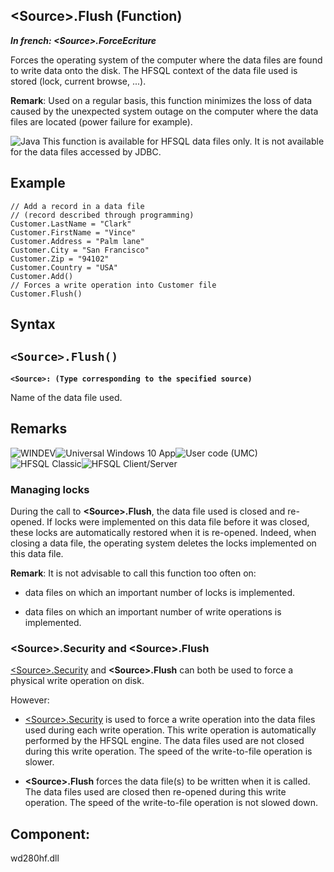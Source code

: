 


## &lt;Source&gt;.Flush (Function)

***In french: &lt;Source&gt;.ForceEcriture***



<a name="XUse"></a>
<a name="Use"></a>
<a name="description"></a>
Forces the operating system of the computer where the data files are found to write data onto the disk. The HFSQL context of the data file used is stored (lock, current browse, ...).

**Remark**: Used on a regular basis, this function minimizes the loss of data caused by the unexpected system outage on the computer where the data files are located (power failure for example).

![Java](https://doc.pcsoft.fr/ext/images/us/JAVA.png) This function is available for HFSQL data files only. It is not available for the data files accessed by JDBC. 
<a name="Example1"></a>
<a name="sample_code"></a>

## Example


```wl
// Add a record in a data file
// (record described through programming)
Customer.LastName = "Clark"
Customer.FirstName = "Vince"
Customer.Address = "Palm lane"
Customer.City = "San Francisco"
Customer.Zip = "94102"
Customer.Country = "USA"
Customer.Add()
// Forces a write operation into Customer file
Customer.Flush()
```

<a name="XSYNTAX"></a>
<a name="SYNTAX1"></a>

## Syntax

`<Source>.Flush()`
---

**`<Source>: (Type corresponding to the specified source)`**

Name of the data file used.



<a name="NOTE0"></a>
<a name="NOTE0_1"></a>

## Remarks
![WINDEV](https://doc.pcsoft.fr/ext/images/us/WD.png)![Universal Windows 10 App](https://doc.pcsoft.fr/ext/images/us/UNIVERSALAPP.png)![User code (UMC)](https://doc.pcsoft.fr/ext/images/us/MCU.png)![HFSQL Classic](https://doc.pcsoft.fr/ext/images/us/HF.png)![HFSQL Client/Server](https://doc.pcsoft.fr/ext/images/us/HFCS.png) 

### Managing locks
<a name="managing_locks_ELTPARAGRAPHE000232"></a>

During the call to **&lt;Source&gt;.Flush**, the data file used is closed and re-opened. If locks were implemented on this data file before it was closed, these locks are automatically restored when it is re-opened. Indeed, when closing a data file, the operating system deletes the locks implemented on this data file.

**Remark**: It is not advisable to call this function too often on:

- data files on which an important number of locks is implemented.

- data files on which an important number of write operations is implemented.



<a name="NOTE0_2"></a>


### &lt;Source&gt;.Security and &lt;Source&gt;.Flush
<a name="security_and_docparampagetitleshort_ELTPARAGRAPHE000255"></a>[&lt;Source&gt;.Security](../WDLang4/1000025063.md) and **&lt;Source&gt;.Flush** can both be used to force a physical write operation on disk.

However:

- [&lt;Source&gt;.Security](../WDLang4/1000025063.md) is used to force a write operation into the data files used during each write operation. This write operation is automatically performed by the HFSQL engine. The data files used are not closed during this write operation. The speed of the write-to-file operation is slower.

- **&lt;Source&gt;.Flush** forces the data file(s) to be written when it is called. The data files used are closed then re-opened during this write operation. The speed of the write-to-file operation is not slowed down.




<a name="XComponent"></a>

## Component:
wd280hf.dll

